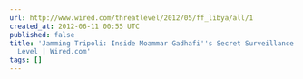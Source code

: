 ```yaml
---
url: http://www.wired.com/threatlevel/2012/05/ff_libya/all/1
created_at: 2012-06-11 00:55 UTC
published: false
title: 'Jamming Tripoli: Inside Moammar Gadhafi''s Secret Surveillance Network | Threat
  Level | Wired.com'
tags: []
---
```



